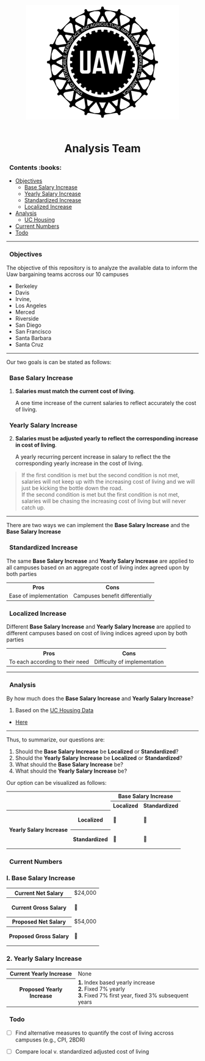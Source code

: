 <p align="center">
    <img src="./img/uaw-logo.webp" width="400" height="300">
    <br><br>
    <h1 align="center">Analysis Team</h1>
</p>

<h3>&nbsp;&nbsp;Contents :books:</h3>

- [Objectives](#objectives)
    - [Base Salary Increase](#base-salary-increase)
    - [Yearly Salary Increase](#yearly-salary-increase)
    - [Standardized Increase](#standardized-increase) 
    - [Localized Increase](#localized-increase)
- [Analysis](#analysis)
    - [UC Housing](#uc-housing)
- [Current Numbers](#current-numbers)
- [Todo](#todo)

---

<h3>&nbsp;&nbsp;Objectives</h3>

The objective of this repository is to analyze the available data to inform the Uaw bargaining teams accross our 10 campuses
- Berkeley
- Davis
- Irvine, 
- Los Angeles
- Merced
- Riverside
- San Diego
- San Francisco
- Santa Barbara
- Santa Cruz

---

Our two goals is can be stated as follows:

<h3>&nbsp;&nbsp;Base Salary Increase</h3>

1. **Salaries must match the current cost of living**.

    A one time increase of the current salaries to reflect accurately the cost of living.

<h3>&nbsp;&nbsp;Yearly Salary Increase</h3>

2. **Salaries must be adjusted yearly to reflect the corresponding increase in cost of living**.

   A yearly recurring percent increase in salary to reflect the the corresponding yearly increase in the cost of living.

> If the first condition is met but the second condition is not met, salaries will not keep up with the increasing cost of living and we will just be kicking the bottle down the road. <br>
> If the second condition is met but the first condition is not met, salaries will be chasing the increasing cost of living but will never catch up.

---

There are two ways we can implement the **Base Salary Increase** and the **Base Salary Increase**

<h3>&nbsp;&nbsp;Standardized Increase</h3>

The same **Base Salary Increase** and **Yearly Salary Increase** are applied to all campuses based on an aggregate cost of living index agreed upon by both parties

<table>
    <tr>
        <th>Pros</th>
        <th>Cons</th>
    </tr>
    <tr>
        <td>Ease of implementation</td>
        <td>Campuses benefit differentially</td>
    </tr>
</table>

<h3>&nbsp;&nbsp;Localized Increase</h3>

Different **Base Salary Increase** and **Yearly Salary Increase** are applied to different campuses based on cost of living indices agreed upon by both parties

<table>
    <tr>
        <th>Pros</th>
        <th>Cons</th>
    </tr>
    <tr>
        <td>To each according to their need</td>
        <td>Difficulty of implementation</td>
    </tr>
</table>

---

<h3>&nbsp;&nbsp;Analysis</h3>

By how much does the **Base Salary Increase** and **Yearly Salary Increase**?

1. Based on the [UC Housing Data](#uc-housing)

- [Here](https://github.com/NeotenicPrimate/UawAnalysis/blob/main/analaysis/uc_housing.ipynb)

---

Thus, to summarize, our questions are:

1. Should the **Base Salary Increase** be **Localized** or **Standardized**?
2. Should the **Yearly Salary Increase** be **Localized** or **Standardized**?
3. What should the **Base Salary Increase** be?
4. What should the **Yearly Salary Increase** be?

Our option can be visualized as follows:

<table>
    <tr>
        <th rowspan=2 colspan=2></th>
        <th colspan=2>Base Salary Increase</th>
    </tr>
    <tr>
        <th colspan=1>Localized</th>
        <th colspan=1>Standardized</th>
    </tr>
    <tr>
        <th rowspan=2 colspan=1>Yearly Salary Increase</th>
        <th rowspan=1>Localized</th>
        <td rowspan=1> <p>&#128204;</p> </td>
        <td rowspan=1> <p>&#128204;</p> </td>
    </tr>
    <tr>
        <th rowspan="1">Standardized</th>
        <td rowspan="1"> <p>&#128204;</p> </td>
        <td rowspan="1"> <p>&#128204;</p> </td>
    </tr>
</table>

<h3>&nbsp;&nbsp;Current Numbers</h3>

### I. Base Salary Increase

<table>
    <tr>
        <th>Current Net Salary</th>
        <td>$24,000</td>
    </tr>
    <tr>
        <th>Current Gross Salary</th>
        <td> <p>&#128204;</p> </td>
    </tr>
    <tr>
        <th>Proposed Net Salary</th>
        <td> $54,000 </td>
    </tr>
    <tr>
        <th>Proposed Gross Salary</th>
        <td> <p>&#128204;</p> </td>
    </tr>
</table>

### 2. Yearly Salary Increase

<table>
    <tr>
        <th>Current Yearly Increase</th>
        <td> None </td>
    </tr>
    <tr>
        <th>Proposed Yearly Increase</th>
        <td> 
            <b>1.</b> Index based yearly increase <br>
            <b>2.</b> Fixed 7% yearly <br>
            <b>3.</b> Fixed 7% first year, fixed 3% subsequent years <br>
        </td>
    </tr>
</table>

<h3>&nbsp;&nbsp;Todo</h3>

- [ ] Find alternative measures to quantify the cost of living accross campuses (e.g., CPI, 2BDR)
- [ ] Compare local v. standardized adjusted cost of living

